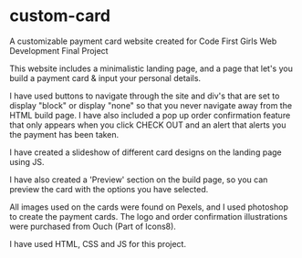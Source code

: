 # custom-card
A customizable payment card website created for Code First Girls Web Development Final Project 

This website includes a minimalistic landing page, and a page that let's you build a payment card & input your personal details. 

I have used buttons to navigate through the site and div's that are set to display "block" or display "none" so that you never navigate away from the HTML build page. 
I have also included a pop up order confirmation feature that only appears when you click CHECK OUT and an alert that alerts you the payment has been taken. 

I have created a slideshow of different card designs on the landing page using JS. 

I have also created a 'Preview' section on the build page, so you can preview the card with the options you have selected. 

All images used on the cards were found on Pexels, and I used photoshop to create the payment cards. The logo and order confirmation illustrations were purchased from Ouch (Part of Icons8). 

I have used HTML, CSS and JS for this project. 
